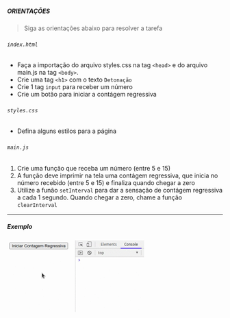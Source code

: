 ##### ORIENTAÇÔES
> Siga as orientações abaixo para resolver a tarefa

###### `index.html`
 - Faça a importação do arquivo styles.css na tag `<head>` e do arquivo main.js na tag `<body>`.
 - Crie uma tag `<h1>` com o texto `Detonação`
 - Crie 1 tag `input` para receber um número 
 - Crie um botão para iniciar a contágem regressiva

###### `styles.css`
 - Defina alguns estilos para a página
 
###### `main.js`

1. Crie uma função que receba um número (entre 5 e 15)
2. A função deve imprimir na tela uma contágem regressiva, que inicia no número recebido (entre 5 e 15) e finaliza quando chegar a zero
3. Utilize a funão `setInterval` para dar a sensação de contágem regressiva a cada 1 segundo. Quando chegar a zero, chame a função `clearInterval`

----------
##### Exemplo
![exemplo](exemplo.gif)